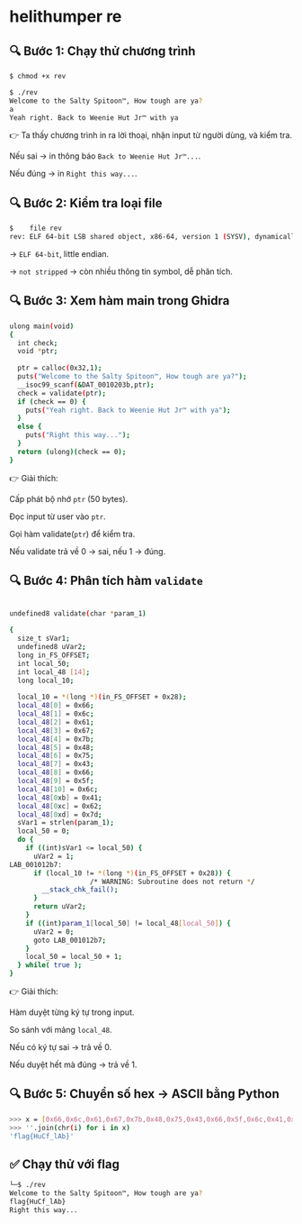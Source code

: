 # helithumper re

## 🔍 Bước 1: Chạy thử chương trình

```bash
$ chmod +x rev

$ ./rev
Welcome to the Salty Spitoon™, How tough are ya?
a
Yeah right. Back to Weenie Hut Jr™ with ya
```

👉 Ta thấy chương trình in ra lời thoại, nhận input từ người dùng, và kiểm tra. 

Nếu sai → in thông báo `Back to Weenie Hut Jr™...`. 

Nếu đúng → in `Right this way...`.

## 🔍 Bước 2: Kiểm tra loại file

```bash
$    file rev
rev: ELF 64-bit LSB shared object, x86-64, version 1 (SYSV), dynamically linked, interpreter /lib64/ld-linux-x86-64.so.2, BuildID[sha1]=e4dbcb1281821db359d566c68fea7380aeb27378, for GNU/Linux 3.2.0, not stripped
```

-> `ELF 64-bit`, little endian.

-> `not stripped` → còn nhiều thông tin symbol, dễ phân tích.

## 🔍 Bước 3: Xem hàm main trong Ghidra

```bash
ulong main(void)
{
  int check;
  void *ptr;
 
  ptr = calloc(0x32,1);
  puts("Welcome to the Salty Spitoon™, How tough are ya?");
  __isoc99_scanf(&DAT_0010203b,ptr);
  check = validate(ptr);
  if (check == 0) {
    puts("Yeah right. Back to Weenie Hut Jr™ with ya");
  }
  else {
    puts("Right this way...");
  }
  return (ulong)(check == 0);
}
```

👉 Giải thích:

Cấp phát bộ nhớ `ptr` (50 bytes).

Đọc input từ user vào `ptr`.

Gọi hàm validate(`ptr`) để kiểm tra.

Nếu validate trả về 0 → sai, nếu 1 → đúng.

## 🔍 Bước 4: Phân tích hàm `validate`

```bash

undefined8 validate(char *param_1)

{
  size_t sVar1;
  undefined8 uVar2;
  long in_FS_OFFSET;
  int local_50;
  int local_48 [14];
  long local_10;
  
  local_10 = *(long *)(in_FS_OFFSET + 0x28);
  local_48[0] = 0x66;
  local_48[1] = 0x6c;
  local_48[2] = 0x61;
  local_48[3] = 0x67;
  local_48[4] = 0x7b;
  local_48[5] = 0x48;
  local_48[6] = 0x75;
  local_48[7] = 0x43;
  local_48[8] = 0x66;
  local_48[9] = 0x5f;
  local_48[10] = 0x6c;
  local_48[0xb] = 0x41;
  local_48[0xc] = 0x62;
  local_48[0xd] = 0x7d;
  sVar1 = strlen(param_1);
  local_50 = 0;
  do {
    if ((int)sVar1 <= local_50) {
      uVar2 = 1;
LAB_001012b7:
      if (local_10 != *(long *)(in_FS_OFFSET + 0x28)) {
                    /* WARNING: Subroutine does not return */
        __stack_chk_fail();
      }
      return uVar2;
    }
    if ((int)param_1[local_50] != local_48[local_50]) {
      uVar2 = 0;
      goto LAB_001012b7;
    }
    local_50 = local_50 + 1;
  } while( true );
}
```

👉 Giải thích:

Hàm duyệt từng ký tự trong input.

So sánh với mảng `local_48`.

Nếu có ký tự sai → trả về 0.

Nếu duyệt hết mà đúng → trả về 1.

## 🔍 Bước 5: Chuyển số hex → ASCII bằng Python

```bash
>>> x = [0x66,0x6c,0x61,0x67,0x7b,0x48,0x75,0x43,0x66,0x5f,0x6c,0x41,0x62,0x7d]
>>> ''.join(chr(i) for i in x)
'flag{HuCf_lAb}'
```

## ✅ Chạy thử với flag

```bash
└─$ ./rev   
Welcome to the Salty Spitoon™, How tough are ya?
flag{HuCf_lAb}
Right this way...
```















